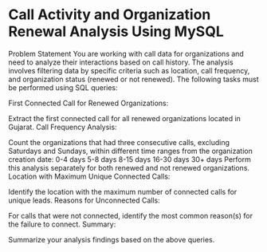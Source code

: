 # Call Activity and Organization Renewal Analysis Using MySQL

Problem Statement
You are working with call data for organizations and need to analyze their interactions based on call history. The analysis involves filtering data by specific criteria such as location, call frequency, and organization status (renewed or not renewed). The following tasks must be performed using SQL queries:

First Connected Call for Renewed Organizations:

Extract the first connected call for all renewed organizations located in Gujarat.
Call Frequency Analysis:

Count the organizations that had three consecutive calls, excluding Saturdays and Sundays, within different time ranges from the organization creation date:
0-4 days
5-8 days
8-15 days
16-30 days
30+ days
Perform this analysis separately for both renewed and not renewed organizations.
Location with Maximum Unique Connected Calls:

Identify the location with the maximum number of connected calls for unique leads.
Reasons for Unconnected Calls:

For calls that were not connected, identify the most common reason(s) for the failure to connect.
Summary:

Summarize your analysis findings based on the above queries.
